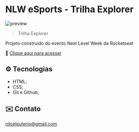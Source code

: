 # NLW eSports - Trilha Explorer

![preview](\.github\preview.png)

>Trilha Explorer

Projeto construido do evento Next Level Week da Rocketseat

🔗 [Clique aqui para acessar](https://nilorodrigues.github.io/nlw-esports-explorer/)

## ⚙️ Tecnologias
- HTML;
- CSS;
- Git e Github;

## ✉️ Contato
niloeleuterio@gmail.com